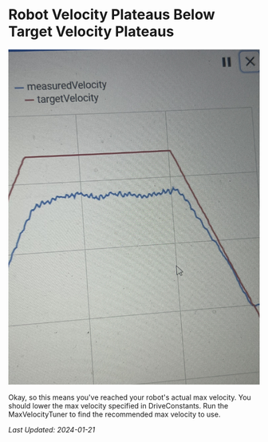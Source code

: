 # Robot Velocity Plateaus Below Target Velocity Plateaus

![image of robot velocity not reaching max target velocity](../static/robot_velocity_plateaus_below_target_velocity_plateau/lowPlateau.jpg)

Okay, so this means you've reached your robot's actual max velocity. You should lower the max velocity specified in DriveConstants. Run the MaxVelocityTuner to find the recommended max velocity to use.

*Last Updated: 2024-01-21*